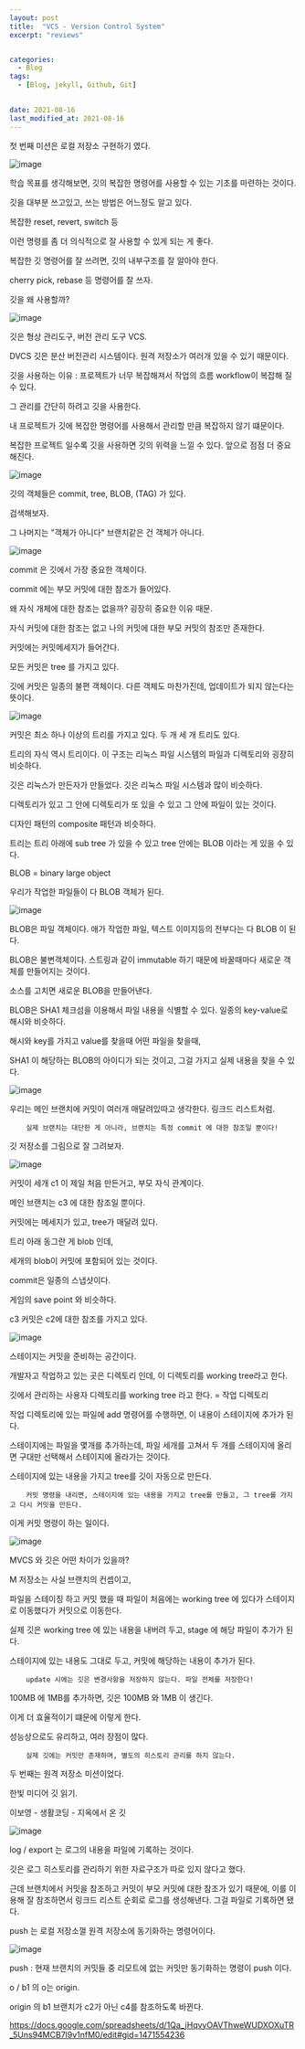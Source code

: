 ```yaml
---
layout: post
title:  "VCS - Version Control System"
excerpt: "reviews"


categories:
  - Blog
tags:
  - [Blog, jekyll, Github, Git]

 
date: 2021-08-16
last_modified_at: 2021-08-16
---
```


첫 번째 미션은 로컬 저장소 구현하기 였다.

![image](https://user-images.githubusercontent.com/74404132/129572402-891c450c-e77c-44da-8715-ad992db0298c.png)

학습 목표를 생각해보면, 깃의 복잡한 명령어를 사용할 수 있는 기초를 마련하는 것이다.

깃을 대부분 쓰고있고, 쓰는 방법은 어느정도 알고 있다.

복잡한 reset, revert, switch 등

이런 명령를 좀 더 의식적으로 잘 사용할 수 있게 되는 게 좋다.

복잡한 깃 명령어를 잘 쓰려면, 깃의 내부구조를 잘 알아야 한다.

cherry pick, rebase 등 명령어를 잘 쓰자.

깃을 왜 사용할까?

![image](https://user-images.githubusercontent.com/74404132/129572629-dd124f84-a8fa-4722-a190-fea01ab54088.png)

깃은 형상 관리도구, 버전 관리 도구 VCS.

DVCS 깃은 분산 버전관리 시스템이다. 원격 저장소가 여러개 있을 수 있기 때문이다.

깃을 사용하는 이유 :  프로젝트가 너무 복잡해져서 작업의 흐름 workflow이 복잡해 질 수 있다.

그 관리를 간단히 하려고 깃을 사용한다.

내 프로젝트가 깃에 복잡한 명령어를 사용해서 관리할 만큼 복잡하지 않기 떄문이다.

복잡한 프로젝트 일수록 깃을 사용하면 깃의 위력을 느낄 수 있다. 앞으로 점점 더 중요해진다.

![image](https://user-images.githubusercontent.com/74404132/129572928-0c3f7458-bbeb-4506-b73c-0acdb27bdf71.png)

깃의 객체들은 commit, tree, BLOB, (TAG) 가 있다.

검색해보자.

그 나머지는 "객체가 아니다" 브랜치같은 건 객체가 아니다.

![image](https://user-images.githubusercontent.com/74404132/129573120-129886a2-ef87-4062-a4f3-8d76e21d05db.png)

commit 은 깃에서 가장 중요한 객체이다.

commit 에는 부모 커밋에 대한 참조가 들어있다.

왜 자식 개체에 대한 참조는 없을까? 굉장히 중요한 이유 때문.

자식 커밋에 대한 참조는 없고 나의 커밋에 대한 부모 커밋의 참조만 존재한다.

커밋에는 커밋메세지가 들어간다.

모든 커밋은 tree 를 가지고 있다.

깃에 커밋은 일종의 불편 객체이다. 다른 객체도 마찬가진데, 업데이트가 되지 않는다는 뜻이다.


![image](https://user-images.githubusercontent.com/74404132/129573420-8fc892eb-f280-4de4-b96c-5353b61158bf.png)

커밋은 최소 하나 이상의 트리를 가지고 있다. 두 개 세 개 트리도 있다.

트리의 자식 역시 트리이다. 이 구조는 리눅스 파일 시스템의 파일과 디렉토리와 굉장히 비슷하다.

깃은 리눅스가 만든자가 만들었다. 깃은 리눅스 파일 시스템과 많이 비슷하다.

디렉토리가 있고 그 안에 디렉토리가 또 있을 수 있고 그 안에 파일이 있는 것이다.

디자인 패턴의 composite 패턴과 비슷하다.

트리는 트리 아래에 sub tree 가 있을 수 있고 tree 안에는 BLOB 이라는 게 있을 수 있다.

BLOB = binary large object

우리가 작업한 파일들이 다 BLOB 객체가 된다.

![image](https://user-images.githubusercontent.com/74404132/129573855-244238f2-8a58-48ed-8a86-2ed1add05751.png)

BLOB은 파일 객체이다. 애가 작업한 파일, 텍스트 이미지등의 전부다는 다 BLOB 이 된다.

BLOB은 불변객체이다. 스트링과 같이 immutable 하기 때문에 바꿀때마다 새로운 객체를 만들어지는 것이다.

소스를 고치면 새로운 BLOB을 만들어낸다.

BLOB은 SHA1 체크섬을 이용해서 파일 내용을 식별할 수 있다. 일종의 key-value로 해시와 비슷하다.

해시와 key를 가지고 value를 찾을때 어떤 파일을 찾을때, 

SHA1 이 해당하는 BLOB의 아이디가 되는 것이고, 그걸 가지고 실제 내용을 찾을 수 있다.

![image](https://user-images.githubusercontent.com/74404132/129574719-e7773793-eef2-4807-ae60-388e0a5b2cb6.png)

우리는 메인 브랜치에 커밋이 여러개 매달려있따고 생각한다. 링크드 리스트처럼.

        실제 브랜치는 대단한 게 아니라, 브랜치는 특정 commit 에 대한 참조일 뿐이다!

깃 저장소를 그림으로 잘 그려보자.


![image](https://user-images.githubusercontent.com/74404132/129574958-df737e82-5de4-41bb-8813-14ad2c09afae.png)

커밋이 세개 c1 이 제일 처음 만든거고, 부모 자식 관계이다.

메인 브랜치는 c3 에 대한 참조일 뿐이다.

커밋에는 메세지가 있고, tree가 매달려 있다.

트리 아래 동그란 게 blob 인데,

세개의 blob이 커밋에 포함되어 있는 것이다.

commit은 일종의 스냅샷이다.

게임의 save point 와 비슷하다.

c3 커밋은 c2에 대한 참조를 가지고 있다.

![image](https://user-images.githubusercontent.com/74404132/129575303-e2556dba-fda4-4d3b-8c2f-5e65b3aa831e.png)

스테이지는 커밋을 준비하는 공간이다.

개발자고 작업하고 있는 곳은 디렉토리 인데, 이 디렉토리를 working tree라고 한다.

깃에서 관리하는 사용자 디렉토리를 working tree 라고 한다. = 작업 디렉토리

작업 디렉토리에 있는 파일에 add 명령어를 수행하면, 이 내용이 스테이지에 추가가 된다.

스테이지에는 파일을 몇개를 추가하는데, 파일 세개를 고쳐서 두 개를 스테이지에 올리면 구대만 선택해서 스테이지에 올라가는 것이다.

스테이지에 있는 내용을 가지고 tree를 깃이 자동으로 만든다.

        커밋 명령을 내리면, 스테이지에 있는 내용을 가지고 tree를 만들고, 그 tree를 가지고 다시 커밋을 만든다.

이게 커밋 명령이 하는 일이다.

![image](https://user-images.githubusercontent.com/74404132/129575905-9c25e1a7-e066-4821-896a-19daf7171a90.png)

MVCS 와 깃은 어떤 차이가 있을까?

M 저장소는 사실 브랜치의 컨셉이고, 

파일을 스테이징 하고 커밋 했을 때 파일이 처음에는 working tree 에 있다가 스테이지로 이동했다가 커밋으로 이동한다.

실제 깃은 working tree 에 있는 내용을 내버려 두고, stage 에 해당 파일이 추가가 된다.

스테이지에 있는 내용도 그대로 두고, 커밋에 해당하는 내용이 추가가 된다.

        update 시에는 깃은 변경사항을 저장하지 않는다. 파일 전체를 저장한다!

100MB 에 1MB를 추가하면, 깃은 100MB 와 1MB 이 생긴다.

이게 더 효율적이기 떄문에 이렇게 한다.

성능상으로도 유리하고, 여러 장점이 많다.

        실제 깃에는 커밋만 존재하며, 별도의 히스토리 관리를 하지 않는다.

 
두 번째는 원격 저장소 미션이었다.

한빛 미디어 깃 읽기.

이보영 - 생활코딩 - 지옥에서 온 깃

![image](https://user-images.githubusercontent.com/74404132/129576726-f28d4aa0-8c82-409e-9c2c-c0b250cb1e9d.png)

log / export 는 로그의 내용을 파일에 기록하는 것이다.

깃은 로그 히스토리를 관리하기 위한 자료구조가 따로 있지 않다고 했다.

근데 브랜치에서 커밋을 참조하고 커밋이 부모 커밋에 대한 참조가 있기 때문에, 이를 이용해 잘 참조하면서 링크드 리스트 순회로 로그를 생성해낸다. 그걸 파일로 기록하면 됐다.

push 는 로컬 저장소껄 원격 저장소에 동기화하는 명령어이다.

![image](https://user-images.githubusercontent.com/74404132/129576831-ddb1754b-e0bc-45ea-b242-983d0b784c9a.png)

push : 현재 브랜치의 커밋들 중 리모트에 없는 커밋만 동기화하는 명령이 push 이다.

o / b1 의 o는 origin.

origin 의 b1 브랜치가 c2가 아닌 c4를 참조하도록 바뀐다.



https://docs.google.com/spreadsheets/d/1Qa_jHqvyOAVThweWUDXOXuTR_5Uns94MCB7l9v1nfM0/edit#gid=1471554236